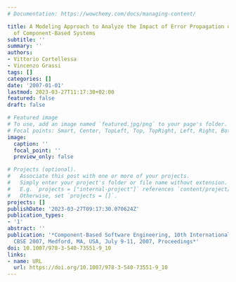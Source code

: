 ```yaml
---
# Documentation: https://wowchemy.com/docs/managing-content/

title: A Modeling Approach to Analyze the Impact of Error Propagation on Reliability
  of Component-Based Systems
subtitle: ''
summary: ''
authors:
- Vittorio Cortellessa
- Vincenzo Grassi
tags: []
categories: []
date: '2007-01-01'
lastmod: 2023-03-27T11:17:30+02:00
featured: false
draft: false

# Featured image
# To use, add an image named `featured.jpg/png` to your page's folder.
# Focal points: Smart, Center, TopLeft, Top, TopRight, Left, Right, BottomLeft, Bottom, BottomRight.
image:
  caption: ''
  focal_point: ''
  preview_only: false

# Projects (optional).
#   Associate this post with one or more of your projects.
#   Simply enter your project's folder or file name without extension.
#   E.g. `projects = ["internal-project"]` references `content/project/deep-learning/index.md`.
#   Otherwise, set `projects = []`.
projects: []
publishDate: '2023-03-27T09:17:30.070624Z'
publication_types:
- '1'
abstract: ''
publication: '*Component-Based Software Engineering, 10th International Symposium,
  CBSE 2007, Medford, MA, USA, July 9-11, 2007, Proceedings*'
doi: 10.1007/978-3-540-73551-9_10
links:
- name: URL
  url: https://doi.org/10.1007/978-3-540-73551-9_10
---
```

